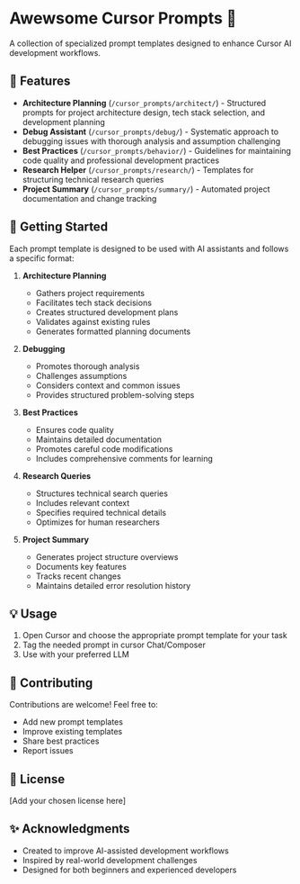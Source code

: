 # Awewsome Cursor Prompts 🤖

A collection of specialized prompt templates designed to enhance Cursor AI development workflows. 

## 🎯 Features

- **Architecture Planning** (`/cursor_prompts/architect/`) - Structured prompts for project architecture design, tech stack selection, and development planning
- **Debug Assistant** (`/cursor_prompts/debug/`) - Systematic approach to debugging issues with thorough analysis and assumption challenging
- **Best Practices** (`/cursor_prompts/behavior/`) - Guidelines for maintaining code quality and professional development practices
- **Research Helper** (`/cursor_prompts/research/`) - Templates for structuring technical research queries
- **Project Summary** (`/cursor_prompts/summary/`) - Automated project documentation and change tracking

## 🚀 Getting Started

Each prompt template is designed to be used with AI assistants and follows a specific format:

1. **Architecture Planning**
   - Gathers project requirements
   - Facilitates tech stack decisions
   - Creates structured development plans
   - Validates against existing rules
   - Generates formatted planning documents

2. **Debugging**
   - Promotes thorough analysis
   - Challenges assumptions
   - Considers context and common issues
   - Provides structured problem-solving steps

3. **Best Practices**
   - Ensures code quality
   - Maintains detailed documentation
   - Promotes careful code modifications
   - Includes comprehensive comments for learning

4. **Research Queries**
   - Structures technical search queries
   - Includes relevant context
   - Specifies required technical details
   - Optimizes for human researchers

5. **Project Summary**
   - Generates project structure overviews
   - Documents key features
   - Tracks recent changes
   - Maintains detailed error resolution history

## 💡 Usage

1. Open Cursor and choose the appropriate prompt template for your task
2. Tag the needed prompt in cursor Chat/Composer
3. Use with your preferred LLM

## 🤝 Contributing

Contributions are welcome! Feel free to:
- Add new prompt templates
- Improve existing templates
- Share best practices
- Report issues

## 📝 License

[Add your chosen license here]

## ✨ Acknowledgments

- Created to improve AI-assisted development workflows
- Inspired by real-world development challenges
- Designed for both beginners and experienced developers 